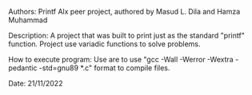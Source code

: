 Authors:
Printf Alx peer project, authored by Masud L. Dila and Hamza Muhammad 

Description:
A project that was built to print just as the standard "printf" function. Project use variadic functions to solve problems.

How to execute program:
Use are to use "gcc -Wall -Werror -Wextra -pedantic -std=gnu89 *.c" format to compile files.

Date:
21/11/2022
